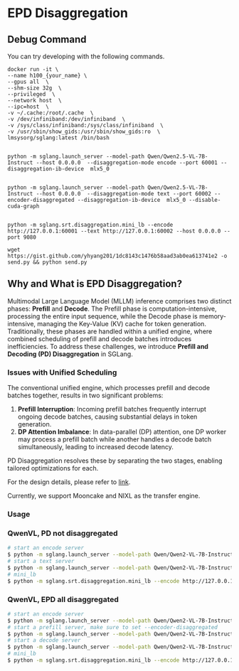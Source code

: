 # EPD Disaggregation

## Debug Command

You can try developing with the following commands.

```
docker run -it \
--name h100_{your_name} \
--gpus all  \
--shm-size 32g  \
--privileged  \
--network host  \
--ipc=host  \
-v ~/.cache:/root/.cache  \
-v /dev/infiniband:/dev/infiniband  \
-v /sys/class/infiniband:/sys/class/infiniband  \
-v /usr/sbin/show_gids:/usr/sbin/show_gids:ro  \
lmsysorg/sglang:latest /bin/bash


python -m sglang.launch_server --model-path Qwen/Qwen2.5-VL-7B-Instruct --host 0.0.0.0  --disaggregation-mode encode --port 60001 --disaggregation-ib-device  mlx5_0


python -m sglang.launch_server --model-path Qwen/Qwen2.5-VL-7B-Instruct --host 0.0.0.0  --disaggregation-mode text --port 60002 --encoder-disaggregated --disaggregation-ib-device  mlx5_0 --disable-cuda-graph


python -m sglang.srt.disaggregation.mini_lb --encode http://127.0.0.1:60001 --text http://127.0.0.1:60002 --host 0.0.0.0 --port 9080

wget https://gist.github.com/yhyang201/1dc8143c1476b58aad3ab0ea613741e2 -o send.py && python send.py
```
## Why and What is EPD Disaggregation?

Multimodal Large Language Model (MLLM) inference comprises two distinct phases: **Prefill** and **Decode**. The Prefill phase is computation-intensive, processing the entire input sequence, while the Decode phase is memory-intensive, managing the Key-Value (KV) cache for token generation. Traditionally, these phases are handled within a unified engine, where combined scheduling of prefill and decode batches introduces inefficiencies. To address these challenges, we introduce **Prefill and Decoding (PD) Disaggregation** in SGLang.

### Issues with Unified Scheduling

The conventional unified engine, which processes prefill and decode batches together, results in two significant problems:

1. **Prefill Interruption**: Incoming prefill batches frequently interrupt ongoing decode batches, causing substantial delays in token generation.
2. **DP Attention Imbalance**: In data-parallel (DP) attention, one DP worker may process a prefill batch while another handles a decode batch simultaneously, leading to increased decode latency.

PD Disaggregation resolves these by separating the two stages, enabling tailored optimizations for each.

For the design details, please refer to [link](https://docs.google.com/document/d/1rQXJwKd5b9b1aOzLh98mnyMhBMhlxXA5ATZTHoQrwvc/edit?tab=t.0).

Currently, we support Mooncake and NIXL as the transfer engine.

### Usage

### QwenVL, PD not disaggregated

```bash
# start an encode server
$ python -m sglang.launch_server --model-path Qwen/Qwen2-VL-7B-Instruct --host 0.0.0.0  --disaggregation-mode encode --port 60001
# start a text server
$ python -m sglang.launch_server --model-path Qwen/Qwen2-VL-7B-Instruct --host 0.0.0.0  --disaggregation-mode text --port 60002 --encoder-disaggregated
# mini_lb
$ python -m sglang.srt.disaggregation.mini_lb --encode http://127.0.0.1:60001 --text http://127.0.0.1:60002 --host 0.0.0.0 --port 9080
```


### QwenVL, EPD all disaggregated

```bash
# start an encode server
$ python -m sglang.launch_server --model-path Qwen/Qwen2-VL-7B-Instruct --host 0.0.0.0  --disaggregation-mode encode --port 60001
# start a prefill server, make sure to set --encoder-disaggregated
$ python -m sglang.launch_server --model-path Qwen/Qwen2-VL-7B-Instruct --host 0.0.0.0  --disaggregation-mode prefill --port 60002 --encoder-disaggregated
# start a decode server
$ python -m sglang.launch_server --model-path Qwen/Qwen2-VL-7B-Instruct --host 0.0.0.0  --disaggregation-mode decode --port 60003
# mini_lb
$ python -m sglang.srt.disaggregation.mini_lb --encode http://127.0.0.1:60001 --prefill http://127.0.0.1:60002 --decode http://127.0.0.1:60003 --host 0.0.0.0 --port 9080
```
